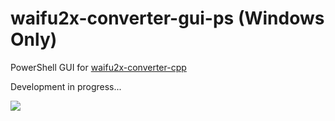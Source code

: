 # waifu2x-converter-gui-ps (Windows Only)
PowerShell GUI for [waifu2x-converter-cpp](https://github.com/DeadSix27/waifu2x-converter-cpp)

Development in progress...

![](https://framapic.org/xp35ht1yhnkP/Jm9jd3VFMiuU)
